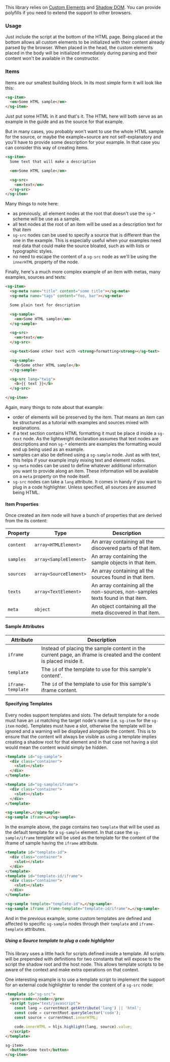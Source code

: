 
This library relies on [Custom Elements](https://www.caniuse.com/#feat=custom-elementsv1) and [Shadow DOM](https://www.caniuse.com/#feat=shadowdomv1). You can provide polyfills if you need to extend the support to other browsers.

### Usage

Just include the script at the bottom of the HTML page. Being placed at the bottom allows all custom elements to be initialized with their content already parsed by the browser. When placed in the head, the custom elements placed in the body will be initialized immediately during parsing and their content won't be available in the constructor.

### Items

Items are our smallest building block. In its most simple form it will look like this:

```html
<sg-item>
  <em>Some HTML sample</em>
</sg-item>
```

Just put some HTML in it and that's it. The HTML here will both serve as an example in the guide and as the source for that example.

But in many cases, you probably won't want to use the whole HTML sample for the source, or maybe the example+source are not self-explanatory and you'll have to provide some description for your example. In that case you can consider this way of creating items.

```html
<sg-item>
  Some text that will make a description

  <em>Some HTML sample</em>

  <sg-src>
    <em>text</em>
  </sg-src>
</sg-item>
```

Many things to note here:
- as previously, all element nodes at the root that doesn't use the `sg-*` scheme will be use as a sample.
- all text nodes at the root of an item will be used as a description text for that item
- `sg-src` nodes can be used to specify a source that is different than the one in the example. This is especially useful when your examples need real data that could make the source bloated, such as with lists or typographic styles.
- no need to escape the content of a `sg-src` node as we'll be using the `innerHTML` property of the node.

Finally, here's a much more complex example of an item with metas, many examples, sources and texts:

```html
<sg-item>
  <sg-meta name="title" content="some title"></sg-meta>
  <sg-meta name="tags" content="foo, bar"></sg-meta>

  Some plain text for description

  <sg-sample>
    <em>Some HTML sample</em>
  </sg-sample>

  <sg-src>
    <em>text</em>
  </sg-src>

  <sg-text>Some other text with <strong>formatting<strong></sg-text>

  <sg-sample>
    <b>Some other HTML sample</b>
  </sg-sample>

  <sg-src lang="twig">
    <b>{{ text }}</b>
  </sg-src>

</sg-item>
```

Again, many things to note about that example:
- order of elements will be preserved by the item. That means an item can be structured as a tutorial with examples and sources mixed with explanations.
- if a text section contains HTML formatting it must be place
d inside a `sg-text` node. As the lightweight declaration assumes that text nodes are descriptions and non `sg-*` elements are examples the formatting would end up being used as an example.
- samples can also be defined using a `sg-sample` node. Just as with text, this helps if your example imply mixing text and element nodes.
- `sg-meta` nodes can be used to define whatever additional information you want to provide along an item. These information will be available on a `meta` property on the node itself.
- `sg-src` nodes can take a `lang` attribute. It comes in handy if you want to plug in a code highlighter. Unless specified, all sources are assumed being HTML.

#### Item Properties

Once created an item node will have a bunch of properties that are derived from the its content:

|Property|Type|Description|
|---|---|---|
|`content`|`array<HTMLElement>`|An array containing all the discovered parts of that item.|
|`samples`|`array<SampleElement>`|An array containing the sample objects in that item.|
|`sources`|`array<SourceElement>`|An array containing all the sources found in that item.|
|`texts`|`array<TextElement>`|An array containing all the non-sources, non-samples texts found in that item.|
|`meta`|`object`|An object containing all the meta discovered in that item.|


#### Sample Attributes

|Attribute|Description|
|---|---|
|`iframe`|Instead of placing the sample content in the current page, an iframe is created and the content is placed inside it.|
|`template`|The `id` of the template to use for this sample's content'.|
|`iframe-template`|The `id` of the template to use for this sample's iframe content.|

#### Specifying Templates

Every nodes support templates and slots. The default template for a node must have an `id` matching the target node's name (i.e. `sg-item` for the `sg-item` node). Templates must have a slot, otherwise the template will be ignored and a warning will be displayed alongside the content. This is to ensure that the content will always be visible as using a template implies creating a shadow root for that element and in that case not having a slot would mean the content would simply be hidden.

```html
<template id="sg-sample">
  <div class="container">
    <slot></slot>
  </div>
</template>

<template id="sg-sample/iframe">
  <div class="container">
    <slot></slot>
  </div>
</template>

<sg-sample>…</sg-sample>
<sg-sample iframe>…</sg-sample>
```

In the example above, the page contains two `template` that will be used as the default template for a `sg-sample` element. In that case the `sg-sample/iframe` template will be used as the template for the content of the iframe of sample having the `iframe` attribute.

```html
<template id="template-id">
  <div class="container">
    <slot></slot>
  </div>
</template>
<template id="template-id/iframe">
  <div class="container">
    <slot></slot>
  </div>
</template>

<sg-sample template="template-id">…</sg-sample>
<sg-sample iframe iframe-template="template-id/iframe">…</sg-sample>
```

And in the previous example, some custom templates are defined and affected to specific `sg-sample` nodes through their `template` and `iframe-template` attributes.

##### Using a Source template to plug a code highlighter

This library uses a little hack for scripts defined inside a template.
All scripts will be prepended with definitions for two constants that will expose to the script the shadow root and the host node. This allows template scripts to be aware of the context and make extra operations on that context.

One interesting example is to use a template script to implement the support for an external code highlighter to render the content of a `sg-src` node:

```html
<template id="sg-src">
  <pre><code></code></pre>
  <script type="text/javascript">
    const lang = currentHost.getAttribute('lang') || 'html';
    const code = currentRoot.querySelector('code');
    const source = currentHost.innerHTML;

    code.innerHTML = hljs.highlight(lang, source).value;
  </script>
</template>

sg-item>
  <button>Some text</button>
</sg-item>
```

